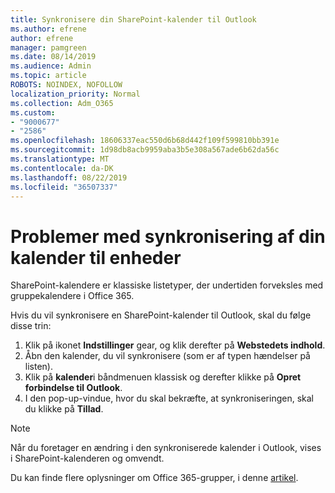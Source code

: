 ```yaml
---
title: Synkronisere din SharePoint-kalender til Outlook
ms.author: efrene
author: efrene
manager: pamgreen
ms.date: 08/14/2019
ms.audience: Admin
ms.topic: article
ROBOTS: NOINDEX, NOFOLLOW
localization_priority: Normal
ms.collection: Adm_O365
ms.custom:
- "9000677"
- "2586"
ms.openlocfilehash: 18606337eac550d6b68d442f109f599810bb391e
ms.sourcegitcommit: 1d98db8acb9959aba3b5e308a567ade6b62da56c
ms.translationtype: MT
ms.contentlocale: da-DK
ms.lasthandoff: 08/22/2019
ms.locfileid: "36507337"
---
```

# <a name="issues-synchronizing-your-calendar-to-devices"></a>Problemer med synkronisering af din kalender til enheder

SharePoint-kalendere er klassiske listetyper, der undertiden forveksles med gruppekalendere i Office 365.

Hvis du vil synkronisere en SharePoint-kalender til Outlook, skal du følge disse trin:

1. Klik på ikonet **Indstillinger** gear, og klik derefter på **Webstedets indhold**.
2. Åbn den kalender, du vil synkronisere (som er af typen hændelser på listen).
3. Klik på **kalender**i båndmenuen klassisk og derefter klikke på **Opret forbindelse til Outlook**.
4. I den pop-up-vindue, hvor du skal bekræfte, at synkroniseringen, skal du klikke på **Tillad**.

>[!Note]
> Når du foretager en ændring i den synkroniserede kalender i Outlook, vises i SharePoint-kalenderen og omvendt.

Du kan finde flere oplysninger om Office 365-grupper, i denne [artikel](https://support.office.com/article/Learn-about-Office-365-groups-b565caa1-5c40-40ef-9915-60fdb2d97fa2).
